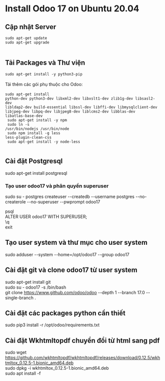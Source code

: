 # Install Odoo 17 on Ubuntu 20.04

## Cập nhật Server
<code>sudo apt-get update </code> <br>
<code>sudo apt-get upgrade </code> <br>

## Tải Packages và Thư viện
<code>sudo apt-get install -y python3-pip </code> <br> <br>
Tải thêm các gói phụ thuộc cho Odoo: <br> <br>
<code>sudo apt-get install python-dev python3-dev libxml2-dev libxslt1-dev zlib1g-dev libsasl2-dev libldap2-dev build-essential libssl-dev libffi-dev libmysqlclient-dev libjpeg-dev libpq-dev libjpeg8-dev liblcms2-dev libblas-dev libatlas-base-dev <br>
sudo apt-get install -y npm <br>
sudo ln -s /usr/bin/nodejs /usr/bin/node <br>
sudo npm install -g less less-plugin-clean-css <br>
sudo apt-get install -y node-less <br>
</code>

## Cài đặt Postgresql
sudo apt-get install postgresql <br>

### Tạo user odoo17 và phân quyền superuser <br>
sudo su - postgres
createuser --createdb --username postgres --no-createrole --no-superuser --pwprompt odoo17

psql <br>
ALTER USER odoo17 WITH SUPERUSER; <br>
\q <br>
exit <br>

## Tạo user system và thư mục cho user system
sudo adduser --system --home=/opt/odoo17 --group odoo17 <br>

## Cài đặt git và clone odoo17 từ user system
sudo apt-get install git <br>
sudo su - odoo17 -s /bin/bash <br>
git clone https://www.github.com/odoo/odoo --depth 1 --branch 17.0 --single-branch . <br>

## Cài đặt các packages python cần thiết
sudo pip3 install -r /opt/odoo/requirements.txt <br>

## Cài đặt Wkhtmltopdf chuyển đổi từ html sang pdf
sudo wget https://github.com/wkhtmltopdf/wkhtmltopdf/releases/download/0.12.5/wkhtmltox_0.12.5-1.bionic_amd64.deb <br>
sudo dpkg -i wkhtmltox_0.12.5-1.bionic_amd64.deb <br>
sudo apt install -f <br>
